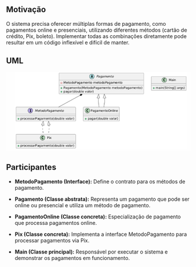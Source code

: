 
## Motivação
O sistema precisa oferecer múltiplas formas de pagamento, como pagamentos online e presenciais, utilizando diferentes métodos (cartão de crédito, Pix, boleto). Implementar todas as combinações diretamente pode resultar em um código inflexível e difícil de manter.

## UML
![alt text](image.png)

## Participantes

- **MetodoPagamento (Interface):** Define o contrato para os métodos de pagamento.
  
- **Pagamento (Classe abstrata):** Representa um pagamento que pode ser online ou presencial e utiliza um método de pagamento.

- **PagamentoOnline (Classe concreta):** Especialização de pagamento que processa pagamentos online.

- **Pix (Classe concreta):** Implementa a interface MetodoPagamento para processar pagamentos via Pix.

- **Main (Classe principal):** Responsável por executar o sistema e demonstrar os pagamentos em funcionamento.